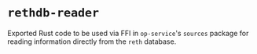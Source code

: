# `rethdb-reader`

Exported Rust code to be used via FFI in `op-service`'s `sources` package for reading information
directly from the `reth` database.
